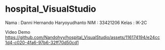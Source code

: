 # hospital_VisualStudio
Nama : Danni Hernando Haryoyudhanto
NIM : 33421206
Kelas : IK-2C

Video Demo
https://github.com/Nandohyy/hospital_VisualStudio/assets/116174194/e24cc1d4-c020-4fa6-97b6-32ff70d50cd1
